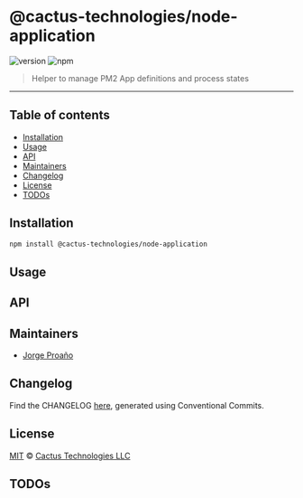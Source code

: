 # @cactus-technologies/node-application

![version](https://img.shields.io/badge/version-4.0.2-green.svg)
![npm](https://img.shields.io/badge/npm-private-red.svg)

> Helper to manage PM2 App definitions and process states

---

## Table of contents

-   [Installation](#installation)
-   [Usage](#usage)
-   [API](#api)
-   [Maintainers](#maintainers)
-   [Changelog](#changelog)
-   [License](#license)
-   [TODOs](#todos)

## Installation

```sh
npm install @cactus-technologies/node-application
```

## Usage

## API

## Maintainers

-   [Jorge Proaño](http://www.hidden-node-problem.com)

## Changelog

Find the CHANGELOG [here](CHANGELOG.md), generated using Conventional Commits.

## License

[MIT](LICENSE) © [Cactus Technologies LLC](http://www.cactus.is)

## TODOs
